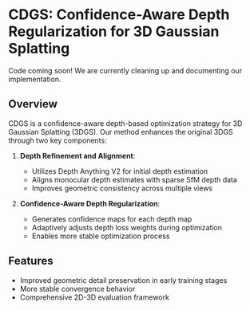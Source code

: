 # CDGS: Confidence-Aware Depth Regularization for 3D Gaussian Splatting

Code coming soon! We are currently cleaning up and documenting our implementation.

## Overview
CDGS is a confidence-aware depth-based optimization strategy for 3D Gaussian Splatting (3DGS). Our method enhances the original 3DGS through two key components:

1. **Depth Refinement and Alignment**: 
   - Utilizes Depth Anything V2 for initial depth estimation
   - Aligns monocular depth estimates with sparse SfM depth data
   - Improves geometric consistency across multiple views

2. **Confidence-Aware Depth Regularization**:
   - Generates confidence maps for each depth map
   - Adaptively adjusts depth loss weights during optimization
   - Enables more stable optimization process

## Features
- Improved geometric detail preservation in early training stages
- More stable convergence behavior
- Comprehensive 2D-3D evaluation framework
